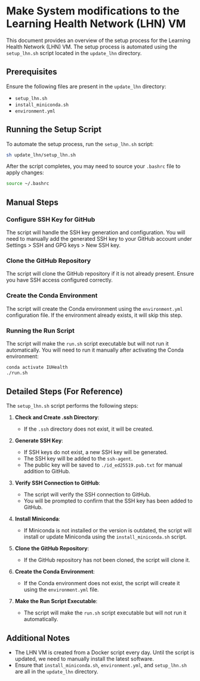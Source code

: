 # Make System modifications to the Learning Health Network (LHN) VM

This document provides an overview of the setup process for the Learning Health Network (LHN) VM. The setup process is automated using the `setup_lhn.sh` script located in the `update_lhn` directory.

## Prerequisites

Ensure the following files are present in the `update_lhn` directory:
- `setup_lhn.sh`
- `install_miniconda.sh`
- `environment.yml`

## Running the Setup Script

To automate the setup process, run the `setup_lhn.sh` script:

```bash
sh update_lhn/setup_lhn.sh
```

After the script completes, you may need to source your `.bashrc` file to apply changes:

```bash
source ~/.bashrc
```

## Manual Steps

### Configure SSH Key for GitHub

The script will handle the SSH key generation and configuration. You will need to manually add the generated SSH key to your GitHub account under Settings > SSH and GPG keys > New SSH key.

### Clone the GitHub Repository

The script will clone the GitHub repository if it is not already present. Ensure you have SSH access configured correctly.

### Create the Conda Environment

The script will create the Conda environment using the `environment.yml` configuration file. If the environment already exists, it will skip this step.

### Running the Run Script

The script will make the `run.sh` script executable but will not run it automatically. You will need to run it manually after activating the Conda environment:

```bash
conda activate IUHealth
./run.sh
```

## Detailed Steps (For Reference)

The `setup_lhn.sh` script performs the following steps:

1. **Check and Create .ssh Directory**:
   - If the `.ssh` directory does not exist, it will be created.

2. **Generate SSH Key**:
   - If SSH keys do not exist, a new SSH key will be generated.
   - The SSH key will be added to the `ssh-agent`.
   - The public key will be saved to `./id_ed25519.pub.txt` for manual addition to GitHub.

3. **Verify SSH Connection to GitHub**:
   - The script will verify the SSH connection to GitHub.
   - You will be prompted to confirm that the SSH key has been added to GitHub.

4. **Install Miniconda**:
   - If Miniconda is not installed or the version is outdated, the script will install or update Miniconda using the `install_miniconda.sh` script.

5. **Clone the GitHub Repository**:
   - If the GitHub repository has not been cloned, the script will clone it.

6. **Create the Conda Environment**:
   - If the Conda environment does not exist, the script will create it using the `environment.yml` file.

7. **Make the Run Script Executable**:
   - The script will make the `run.sh` script executable but will not run it automatically.

## Additional Notes

- The LHN VM is created from a Docker script every day. Until the script is updated, we need to manually install the latest software.
- Ensure that `install_miniconda.sh`, `environment.yml`, and `setup_lhn.sh` are all in the `update_lhn` directory.
